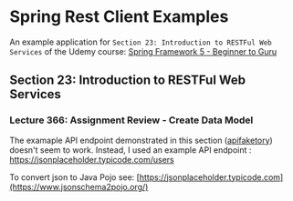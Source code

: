 # Spring Rest Client Examples

An example application for `Section 23: Introduction to RESTFul Web Services` of the Udemy course:
[Spring Framework 5 - Beginner to Guru](https://www.udemy.com/course/spring-framework-5-beginner-to-guru/)

## Section 23: Introduction to RESTFul Web Services

### Lecture 366: Assignment Review - Create Data Model

The examaple API endpoint demonstrated in this section ([apifaketory](https://apifaketory.docs.apiary.io/#reference/users/users-collection)) 
doesn't seem to work. Instead, I used an example API endpoint : https://jsonplaceholder.typicode.com/users

To convert json to Java Pojo see: [https://jsonplaceholder.typicode.com](https://www.jsonschema2pojo.org/)